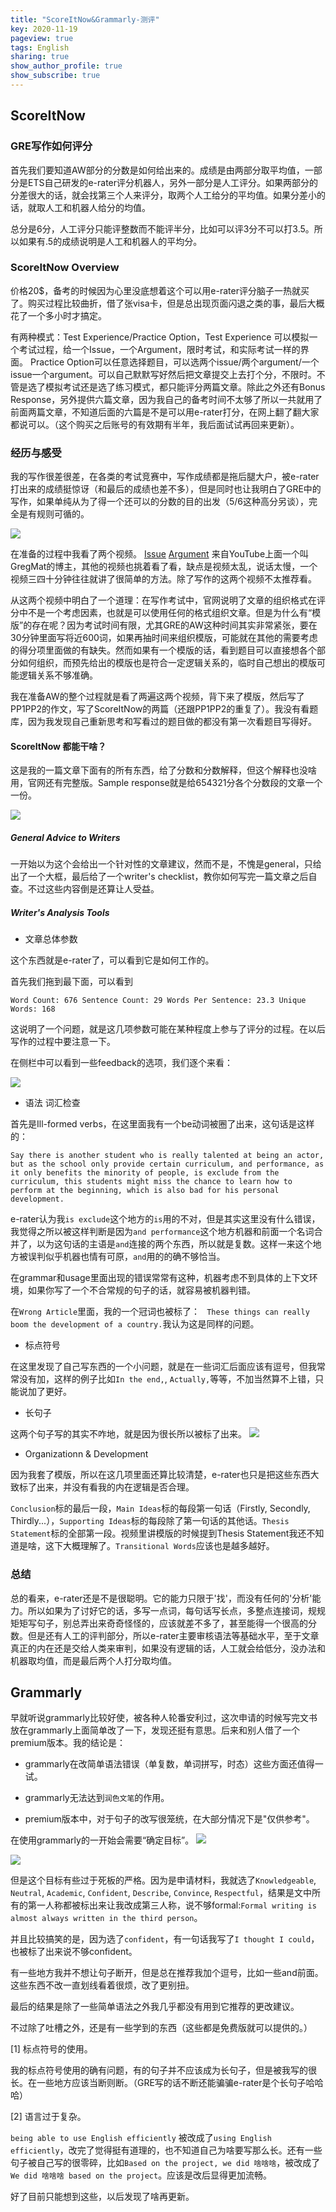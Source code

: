 ```yaml
---
title: "ScoreItNow&Grammarly-测评"
key: 2020-11-19
pageview: true
tags: English
sharing: true
show_author_profile: true
show_subscribe: true
---
```





## ScoreItNow

### GRE写作如何评分

首先我们要知道AW部分的分数是如何给出来的。成绩是由两部分取平均值，一部分是ETS自己研发的e-rater评分机器人，另外一部分是人工评分。如果两部分的分差很大的话，就会找第三个人来评分，取两个人工给分的平均值。如果分差小的话，就取人工和机器人给分的均值。

总分是6分，人工评分只能评整数而不能评半分，比如可以评3分不可以打3.5。所以如果有.5的成绩说明是人工和机器人的平均分。

### ScoreItNow Overview

价格20$，备考的时候因为心里没底想着这个可以用e-rater评分脑子一热就买了。购买过程比较曲折，借了张visa卡，但是总出现页面闪退之类的事，最后大概花了一个多小时才搞定。

有两种模式：Test Experience/Practice Option，Test Experience 可以模拟一个考试过程，给一个Issue，一个Argument，限时考试，和实际考试一样的界面。 Practice Option可以任意选择题目，可以选两个issue/两个argument/一个issue一个argument。可以自己默默写好然后把文章提交上去打个分，不限时。不管是选了模拟考试还是选了练习模式，都只能评分两篇文章。除此之外还有Bonus Response，另外提供六篇文章，因为我自己的备考时间不太够了所以一共就用了前面两篇文章，不知道后面的六篇是不是可以用e-rater打分，在网上翻了翻大家都说可以。（这个购买之后账号的有效期有半年，我后面试试再回来更新）。

### 经历与感受

我的写作很差很差，在各类的考试竞赛中，写作成绩都是拖后腿大户，被e-rater打出来的成绩挺惊讶（和最后的成绩也差不多），但是同时也让我明白了GRE中的写作，如果单纯从为了得一个还可以的分数的目的出发（5/6这种高分另谈），完全是有规则可循的。

![](https://note.youdao.com/yws/api/personal/file/WEB819871838ecb008e8ebf5341005c190e?method=download&shareKey=85b8115b11b57630b20853ca9c72654a)

在准备的过程中我看了两个视频。
[Issue](youtube.com/watch?v=mhzlaHXHaK4&t=1904s)
[Argument](https://www.youtube.com/watch?v=OFa8oeXXuoA) 来自YouTube上面一个叫GregMat的博主，其他的视频也挑着看了看，缺点是视频太乱，说话太慢，一个视频三四十分钟往往就讲了很简单的方法。除了写作的这两个视频不太推荐看。

从这两个视频中明白了一个道理：在写作考试中，官网说明了文章的组织格式在评分中不是一个考虑因素，也就是可以使用任何的格式组织文章。但是为什么有“模版”的存在呢？因为考试时间有限，尤其GRE的AW这种时间其实非常紧张，要在30分钟里面写将近600词，如果再抽时间来组织模版，可能就在其他的需要考虑的得分项里面做的有缺失。然而如果有一个模版的话，看到题目可以直接想各个部分如何组织，而预先给出的模版也是符合一定逻辑关系的，临时自己想出的模版可能逻辑关系不够准确。

我在准备AW的整个过程就是看了两遍这两个视频，背下来了模版，然后写了PP1PP2的作文，写了ScoreItNow的两篇（还跟PP1PP2的重复了）。我没有看题库，因为我发现自己重新思考和写看过的题目做的都没有第一次看题目写得好。

#### ScoreItNow 都能干啥？

这是我的一篇文章下面有的所有东西，给了分数和分数解释，但这个解释也没啥用，官网还有完整版。Sample response就是给654321分各个分数段的文章一个一份。

![](https://note.youdao.com/yws/api/personal/file/WEBfe47456c3067a03859abe8dd25d6589a?method=download&shareKey=d481c5683bd13246818c4831243e7106)

##### General Advice to Writers

一开始以为这个会给出一个针对性的文章建议，然而不是，不愧是general，只给出了一个大框，最后给了一个writer's checklist，教你如何写完一篇文章之后自查。不过这些内容倒是还算让人受益。

##### Writer's Analysis Tools

* 文章总体参数

这个东西就是e-rater了，可以看到它是如何工作的。

首先我们拖到最下面，可以看到

`Word Count: 676 Sentence Count: 29 Words Per Sentence: 23.3 Unique Words: 168`

这说明了一个问题，就是这几项参数可能在某种程度上参与了评分的过程。在以后写作的过程中要注意一下。

在侧栏中可以看到一些feedback的选项，我们逐个来看：

![](https://note.youdao.com/yws/api/personal/file/WEB36eef9c6780dcf98c304fe3f8b1f178b?method=download&shareKey=79ed26e1f9cdbd8c9bd4c0cb23fcfcac)

* 语法 词汇检查

首先是Ill-formed verbs，在这里面我有一个be动词被圈了出来，这句话是这样的：

`Say there is another student who is really talented at being an actor, but as the school only provide certain curriculum, and performance, as it only benefits the minority of people, is exclude from the curriculum, this students might miss the chance to learn how to perform at the beginning, which is also bad for his personal development.`

e-rater认为我`is exclude`这个地方的`is`用的不对，但是其实这里没有什么错误，我觉得之所以被这样判断是因为`and performance`这个地方机器和前面一个名词合并了，以为这句话的主语是`and`连接的两个东西，所以就是复数。这样一来这个地方被误判似乎机器也情有可原，`and`用的的确不够恰当。

在grammar和usage里面出现的错误常常有这种，机器考虑不到具体的上下文环境，如果你写了一个不合常规的句子的话，就容易被机器判错。

在`Wrong Article`里面，我的一个冠词也被标了：
` These things can really boom the development of a country.`我认为这是同样的问题。

* 标点符号

在这里发现了自己写东西的一个小问题，就是在一些词汇后面应该有逗号，但我常常没有加，这样的例子比如`In the end,`, `Actually,`等等，不加当然算不上错，只能说加了更好。

* 长句子

这两个句子写的其实不咋地，就是因为很长所以被标了出来。
![](https://note.youdao.com/yws/api/personal/file/WEB51e71661f849783792e9afcc3b9d8be2?method=download&shareKey=8049893d05faf35d41931fcbbf5d2d6f)

* Organizationn & Development
 
因为我套了模版，所以在这几项里面还算比较清楚，e-rater也只是把这些东西大致标了出来，并没有看我的内在逻辑是否合理。

`Conclusion`标的最后一段，`Main Ideas`标的每段第一句话（Firstly, Secondly, Thirdly...），`Supporting Ideas`标的每段除了第一句话的其他话。`Thesis Statement`标的全部第一段。视频里讲模版的时候提到Thesis Statement我还不知道是啥，这下大概理解了。`Transitional Words`应该也是越多越好。

### 总结

总的看来，e-rater还是不是很聪明。它的能力只限于'找'，而没有任何的'分析'能力。所以如果为了讨好它的话，多写一点词，每句话写长点，多整点连接词，规规矩矩写句子，别总弄出来奇奇怪怪的，应该就差不多了，甚至能得一个很高的分数。但是还有人工的评判部分，所以e-rater主要审核语法等基础水平，至于文章真正的内在还是交给人类来审判，如果没有逻辑的话，人工就会给低分，没办法和机器取均值，而是最后两个人打分取均值。


## Grammarly

早就听说grammarly比较好使，被各种人轮番安利过，这次申请的时候写完文书放在grammarly上面简单改了一下，发现还挺有意思。后来和别人借了一个premium版本。我的结论是：

* grammarly在改简单语法错误（单复数，单词拼写，时态）这些方面还值得一试。

* grammarly无法达到`润色文笔`的作用。

* premium版本中，对于句子的改写很笼统，在大部分情况下是"仅供参考"。 

在使用grammarly的一开始会需要“确定目标”。
![](https://note.youdao.com/yws/api/personal/file/WEBb1054d982905441c7b3d64ab0fbfed06?method=download&shareKey=9af677ff0db1e9ab7c87688ea1e6f872)

![](https://note.youdao.com/yws/api/personal/file/WEB85618fdfecdcb8563fbe143929004447?method=download&shareKey=1779c61e89b6015f1d2dbe99fcaf20dd)

但是这个目标有些过于死板的严格。因为是申请材料，我就选了`Knowledgeable`, `Neutral`, `Academic`, `Confident`, `Describe`, `Convince`, `Respectful`，结果是文中所有的第一人称都被标出来让我改成第三人称，说不够formal:`Formal writing is almost always written in the third person`。

并且比较搞笑的是，因为选了`confident`，有一句话我写了`I thought I could`，也被标了出来说不够confident。

有一些地方我并不想让句子断开，但是总在推荐我加个逗号，比如一些and前面。这些东西不改一直划线看着很烦，改了更别扭。

最后的结果是除了一些简单语法之外我几乎都没有用到它推荐的更改建议。

不过除了吐槽之外，还是有一些学到的东西（这些都是免费版就可以提供的。）

[1] 标点符号的使用。

我的标点符号使用的确有问题，有的句子并不应该成为长句子，但是被我写的很长。在一些地方应该当断则断。（GRE写的话不断还能骗骗e-rater是个长句子哈哈哈）

[2] 语言过于复杂。

`being able to use English efficiently` 被改成了`using English efficiently`，改完了觉得挺有道理的，也不知道自己为啥要写那么长。还有一些句子被自己写的很零碎，比如`Based on the project, we did 啥啥啥`，被改成了`We did 啥啥啥 based on the project`。应该是改后显得更加流畅。

好了目前只能想到这些，以后发现了啥再更新。
